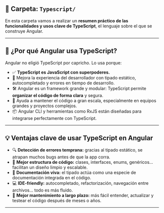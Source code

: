## 📂 Carpeta: `Typescript/`

En esta carpeta vamos a realizar un **resumen práctico de las funcionalidades y usos clave de TypeScript**, el lenguaje sobre el que se construye Angular.

---

## 🤔 ¿Por qué Angular usa TypeScript?

Angular no eligió TypeScript por capricho. Lo usa porque:

- ✅ **TypeScript es JavaScript con superpoderes.**
- 🧠 Mejora la experiencia del desarrollador con tipado estático, autocompletado y errores en tiempo de desarrollo.
- 🛠️ Angular es un framework grande y modular: TypeScript permite **organizar el código de forma clara** y segura.
- 🔧 Ayuda a mantener el código a gran escala, especialmente en equipos grandes y proyectos complejos.
- 📦 Angular CLI y herramientas como RxJS están diseñadas para integrarse perfectamente con TypeScript.

---

## 💡 Ventajas clave de usar TypeScript en Angular

- 🔍 **Detección de errores temprana:** gracias al tipado estático, se atrapan muchos bugs antes de que la app corra.
- 🧱 **Mejor estructura de código:** clases, interfaces, enums, genéricos... facilitan un diseño limpio y escalable.
- 📘 **Documentación viva:** el tipado actúa como una especie de documentación integrada en el código.
- 💻 **IDE-friendly:** autocompletado, refactorización, navegación entre archivos... todo es más fluido.
- 🔄 **Mejor mantenimiento a largo plazo:** más fácil entender, actualizar y testear el código después de meses o años.

---

